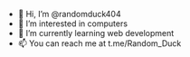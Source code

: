 - 👋 Hi, I’m @randomduck404
- 👀 I’m interested in computers
- 🌱 I’m currently learning web development
- 📫 You can reach me at t.me/Random_Duck

<!---
randomduck404/randomduck404 is a ✨ special ✨ repository because its `README.md` (this file) appears on your GitHub profile.
You can click the Preview link to take a look at your changes.
--->

